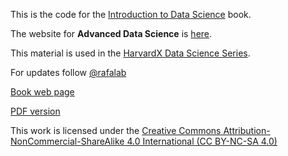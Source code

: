 This is the code for the [Introduction to Data Science](https://rafalab.github.io/dsbook-part-1/) book. 

The website for **Advanced Data Science** is [here](http://rafalab.dfci.harvard.edu/dsbook-part-2/).

This material is used in the
 [HarvardX Data Science Series](https://www.edx.org/professional-certificate/harvardx-data-science).

For updates follow
<a class="twitter-follow-button"
  href="https://twitter.com/rafalab">
 @rafalab</a>

[Book web page](https://rafalab.github.io/dsbook-part-1/)

[PDF version](https://leanpub.com/datasciencebook)

This work is licensed under the [Creative Commons Attribution-NonCommercial-ShareAlike 4.0 International (CC BY-NC-SA 4.0)](https://creativecommons.org/licenses/by-nc-sa/4.0)
